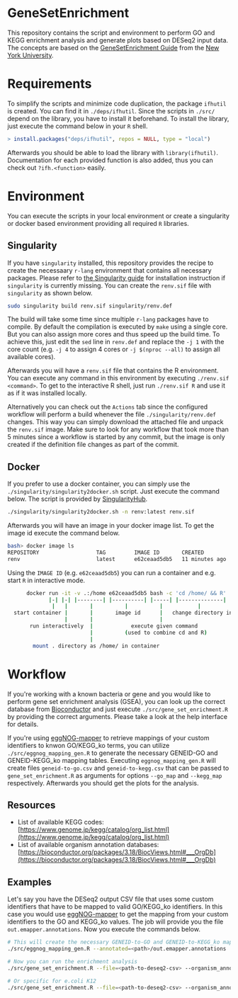 # GeneSetEnrichment

This repository contains the script and environment to perform GO and KEGG enrichment analysis and generate plots based on DESeq2 input data. The concepts are based on the [GeneSetEnrichment Guide](https://learn.gencore.bio.nyu.edu/rna-seq-analysis/gene-set-enrichment-analysis/) from the [New York University](https://www.nyu.edu/).

# Requirements

To simplify the scripts and minimize code duplication, the package `ifhutil` is created. You can find it in `./deps/ifhutil`. Since the scripts in `./src/` depend on the library, you have to install it beforehand. To install the library, just execute the command below in your `R` shell.

```R
> install.packages("deps/ifhutil", repos = NULL, type = "local")
```

Afterwards you should be able to load the library with `library(ifhutil)`. Documentation for each provided function is also added, thus you can check out `?ifh.<function>` easily.

# Environment

You can execute the scripts in your local environment or create a singularity or docker based environment providing all required `R` libraries.

## Singularity

If you have `singularity` installed, this repository provides the recipe to create the necessaary `r-lang` environment that contains all necessary packages. Please refer to [the Singularity guide](https://docs.sylabs.io/guides/2.6/user-guide/installation.html) for installation instruction if `singularity` is currently missing. You can create the `renv.sif` file with `singularity` as shown below.

```bash
sudo singularity build renv.sif singularity/renv.def
```

The build will take some time since multiple `r-lang` packages have to compile. By default the compilation is executed by `make` using a single core. But you can also assign more cores and thus speed up the build time. To achieve this, just edit the `sed` line in `renv.def` and replace the `-j 1` with the core count (e.g. `-j 4` to assign 4 cores or `-j $(nproc --all)` to assign all available cores).

Afterwards you will have a `renv.sif` file that contains the R environment. You can execute any command in this environment by executing `./renv.sif <command>`. To get to the interactive R shell, just run `./renv.sif R` and use it as if it was installed locally.

Alternatively you can check out the `Actions` tab since the configured workflow will perform a build whenever the file `./singularity/renv.def` changes. This way you can simply download the attached file and unpack the `renv.sif` image. Make sure to look for any workflow that took more than 5 minutes since a workflow is started by any commit, but the image is only created if the definition file changes as part of the commit.

## Docker

If you prefer to use a docker container, you can simply use the `./singularity/singularity2docker.sh` script. Just execute the command below. The script is provided by [SingularityHub](https://github.com/singularityhub/singularity2docker).

```bash
./singularity/singularity2docker.sh -n renv:latest renv.sif
```

Afterwards you will have an image in your docker image list. To get the image id execute the command below.

```bash
bash> docker image ls
REPOSITORY                  TAG         IMAGE ID       CREATED          SIZE
renv                        latest      e62ceaad5db5   11 minutes ago   2.3GB
```

Using the `IMAGE ID` (e.g. `e62ceaad5db5`) you can run a container and e.g. start `R` in interactive mode.

```bash
      docker run -it -v .:/home e62ceaad5db5 bash -c 'cd /home/ && R'
             |-| |-| |--------| |----------| |-----| |--------------|
              |   |       |          |          |           |
  start container |       |       image id      |   change directory into /home/ and run R
                  |       |                     |
       run interactively  |            execute given command
                          |          (used to combine cd and R)
                          |
        mount . directory as /home/ in container
```

# Workflow

If you're working with a known bacteria or gene and you would like to perform gene set enrichment analysis (GSEA), you can look up the correct database from [Bioconductor](https://bioconductor.org/packages/release/BiocViews.html#___OrgDb) and just execute `./src/gene_set_enrichment.R` by providing the correct arguments. Please take a look at the help interface for details.

If you're using [eggNOG-mapper](http://eggnog-mapper.embl.de/) to retrieve mappings of your custom identifiers to knwon GO/KEGG_ko terms, you can utilize `./src/eggnog_mapping_gen.R` to generate the necessary GENEID-GO and GENEID-KEGG_ko mapping tables. Executing `eggnog_mapping_gen.R` will create files `geneid-to-go.csv` and `geneid-to-kegg.csv` that can be passed to `gene_set_enrichment.R` as arguments for options `--go_map` and `--kegg_map` respectively. Afterwards you should get the plots for the analysis.

## Resources

* List of available KEGG codes: [https://www.genome.jp/kegg/catalog/org_list.html](https://www.genome.jp/kegg/catalog/org_list.html)
* List of available organism annotation databases: [https://bioconductor.org/packages/3.18/BiocViews.html#___OrgDb](https://bioconductor.org/packages/3.18/BiocViews.html#___OrgDb)

## Examples

Let's say you have the DESeq2 output CSV file that uses some custom identifiers that have to be mapped to valid GO/KEGG_ko identifiers. In this case you would use [eggNOG-mapper](http://eggnog-mapper.embl.de/) to get the mapping from your custom identifiers to the GO and KEGG_ko values. The job will provide you the file `out.emapper.annotations`. Now you execute the commands below.

```bash
# This will create the necessary GENEID-to-GO and GENEID-to-KEGG_ko mapping tables
./src/eggnog_mapping_gen.R --annotated=<path>/out.emapper.annotations

# Now you can run the enrichment analysis
./src/gene_set_enrichment.R --file=<path-to-deseq2-csv> --organism_annotation=<annotationdb> --go_map=geneid-to-go.csv --kegg_map=geneid-to-kegg.csv --keg_keytype=kegg --keg_code=<kegg-code> --keytype=GO

# Or specific for e.coli K12
./src/gene_set_enrichment.R --file=<path-to-deseq2-csv> --organism_annotation=org.EcK12.eg.db --go_map=geneid-to-go.csv --kegg_map=geneid-to-kegg.csv --keg_keytype=kegg --keg_code=ecok --keytype=GO
```
